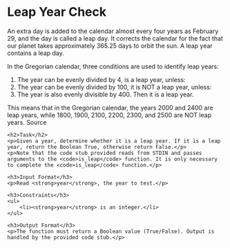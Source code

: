 <!DOCTYPE html>
<html>
<head>
    <meta charset="UTF-8">
    <title>Leap Year Check</title>
</head>
<body>
    <h1>Leap Year Check</h1>
    <p>An extra day is added to the calendar almost every four years as February 29, and the day is called a leap day. It corrects the calendar for the fact that our planet takes approximately 365.25 days to orbit the sun. A leap year contains a leap day.</p>
    <p>In the Gregorian calendar, three conditions are used to identify leap years:</p>
    <ol>
        <li>The year can be evenly divided by 4, is a leap year, unless:</li>
        <li>The year can be evenly divided by 100, it is NOT a leap year, unless:</li>
        <li>The year is also evenly divisible by 400. Then it is a leap year.</li>
    </ol>
    <p>This means that in the Gregorian calendar, the years 2000 and 2400 are leap years, while 1800, 1900, 2100, 2200, 2300, and 2500 are NOT leap years. Source</p>
    
    <h2>Task</h2>
    <p>Given a year, determine whether it is a leap year. If it is a leap year, return the Boolean True, otherwise return False.</p>
    <p>Note that the code stub provided reads from STDIN and passes arguments to the <code>is_leap</code> function. It is only necessary to complete the <code>is_leap</code> function.</p>

    <h3>Input Format</h3>
    <p>Read <strong>year</strong>, the year to test.</p>

    <h3>Constraints</h3>
    <ul>
        <li><strong>year</strong> is an integer.</li>
    </ul>

    <h3>Output Format</h3>
    <p>The function must return a Boolean value (True/False). Output is handled by the provided code stub.</p>
</body>
</html>